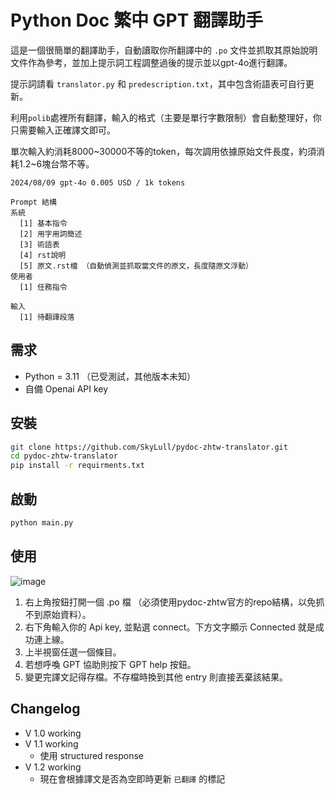 # Python Doc 繁中 GPT 翻譯助手
這是一個很簡單的翻譯助手，自動讀取你所翻譯中的 `.po` 文件並抓取其原始說明文件作為參考，並加上提示詞工程調整過後的提示並以gpt-4o進行翻譯。

提示詞請看 `translator.py` 和 `predescription.txt`，其中包含術語表可自行更新。

利用`polib`處裡所有翻譯，輸入的格式（主要是單行字數限制）會自動整理好，你只需要輸入正確譯文即可。

單次輸入約消耗8000\~30000不等的token，每次調用依據原始文件長度，約須消耗1.2\~6塊台幣不等。

`2024/08/09 gpt-4o 0.005 USD / 1k tokens`

```
Prompt 結構
系統
  [1] 基本指令
  [2] 用字用詞簡述
  [3] 術語表
  [4] rst說明
  [5] 原文.rst檔 （自動偵測並抓取當文件的原文，長度隨原文浮動）
使用者
  [1] 任務指令

輸入
  [1] 待翻譯段落
```

## 需求
  - Python = 3.11 （已受測試，其他版本未知）
  - 自備 Openai API key

## 安裝
```bash
git clone https://github.com/SkyLull/pydoc-zhtw-translator.git
cd pydoc-zhtw-translator
pip install -r requirments.txt
```

## 啟動
```bash
python main.py
```

## 使用
![image](https://github.com/user-attachments/assets/88e0f845-1f8f-472e-b342-1082a5b9e63f)

  1. 右上角按鈕打開一個 .po 檔 （必須使用pydoc-zhtw官方的repo結構，以免抓不到原始資料）。
  2. 右下角輸入你的 Api key, 並點選 connect。下方文字顯示 Connected 就是成功連上線。
  3. 上半視窗任選一個條目。
  4. 若想呼喚 GPT 協助則按下 GPT help 按鈕。
  5. 變更完譯文記得存檔。不存檔時換到其他 entry 則直接丟棄該結果。

## Changelog
  - V 1.0 working
  - V 1.1 working
    + 使用 structured response
  - V 1.2 working
    + 現在會根據譯文是否為空即時更新 `已翻譯` 的標記
